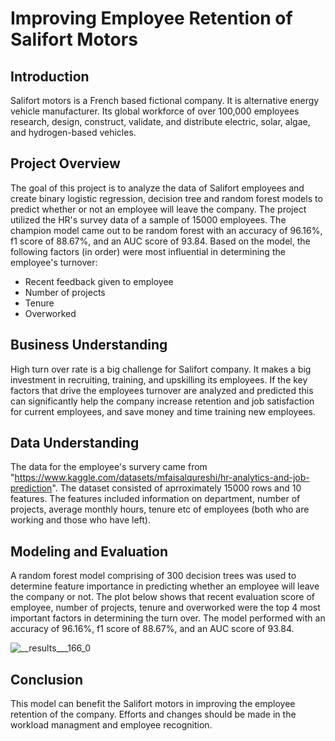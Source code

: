 # Improving Employee Retention of Salifort Motors

## Introduction
Salifort motors is a French based fictional company. It is alternative energy vehicle manufacturer. Its global workforce of over 100,000 employees research, design, construct, validate, and distribute electric, solar, algae, and hydrogen-based vehicles.

## Project Overview
The goal of this project is to analyze the data of Salifort employees and create binary logistic regression, decision tree and random forest models to predict whether or not an employee will leave the company. The project utilized the HR's survey data of a sample of 15000 employees. The champion model came out to be random forest with an accuracy of 96.16%, f1 score of 88.67%, and an AUC score of 93.84. Based on the model, the following factors (in order) were most influential in determining the employee's turnover:
- Recent feedback given to employee
- Number of projects
- Tenure
- Overworked

## Business Understanding
High turn over rate is a big challenge for Salifort company. It makes a big investment in recruiting, training, and upskilling its employees. If the key factors that drive the employees turnover are analyzed and predicted this can significantly help the company increase retention and job satisfaction for current employees, and save money and time training new employees.

## Data Understanding
The data for the employee's survery came from "https://www.kaggle.com/datasets/mfaisalqureshi/hr-analytics-and-job-prediction". The dataset consisted of aprroximately 15000 rows and 10 features. The features included information on department, number of projects, average monthly hours, tenure etc of employees (both who are working and those who have left).

## Modeling and Evaluation
A random forest model comprising of 300 decision trees was used to determine feature importance in predicting whether an employee will leave the company or not. The plot below shows that recent evaluation score of employee, number of projects, tenure and overworked were the top 4 most important factors in determining the turn over.
The model performed with an accuracy of 96.16%, f1 score of 88.67%, and an AUC score of 93.84.

![__results___166_0](https://github.com/kamranshafikhan/Improving_Employee_Retention_of_Salifort_Motors/assets/61063685/57797418-d485-4e04-aee4-cd645474bdf4)

## Conclusion
This model can benefit the Salifort motors in improving the employee retention of the company. Efforts and changes should be made in the workload managment and employee recognition.
  
